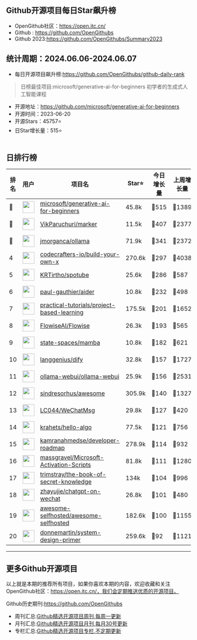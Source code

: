 ## Github开源项目每日Star飙升榜

- OpenGithub社区：https://open.itc.cn/
- Github : https://github.com/OpenGithubs
- Github 2023:https://github.com/OpenGithubs/Summary2023

## 统计周期：2024.06.06-2024.06.07

- 每日开源项目飙升榜:https://github.com/OpenGithubs/github-daily-rank



> 日榜最佳项目:microsoft/generative-ai-for-beginners  初学者的生成式人工智能课程

- 开源地址：https://github.com/microsoft/generative-ai-for-beginners
- 开源时间：2023-06-20
- 开源Stars：45757⭐
- 日Star增长量：515⭐

![]()


## 日排行榜

| 排名        |  用户     |  项目名          | Star⭐          | 今日增长量     | 上周增长量      |  开源时间   |
|------------|------------|---------------|---------------- |--------------|----------------|------------|
| 🥇 | <img src="https://avatars.githubusercontent.com/u/6154722?v=4" alt="" size="32" height="32" width="32" data-view-component="true" class="avatar circle"> | [microsoft/generative-ai-for-beginners](https://github.com/microsoft/generative-ai-for-beginners)| 45.8k  | 🔺515| 🔺1389 | 2023-06-20 |
| 🥈 | <img src="https://avatars.githubusercontent.com/u/913340?v=4" alt="" size="32" height="32" width="32" data-view-component="true" class="avatar circle"> | [VikParuchuri/marker](https://github.com/VikParuchuri/marker)| 11.5k  | 🔺407| 🔺2377 | 2023-10-31 |
| 🥉 | <img src="https://avatars.githubusercontent.com/u/151674099?v=4" alt="" size="32" height="32" width="32" data-view-component="true" class="avatar circle"> | [jmorganca/ollama](https://github.com/jmorganca/ollama)| 71.9k  | 🔺341| 🔺2372 | 2023-06-27 |
| 4 | <img src="https://avatars.githubusercontent.com/u/58904235?v=4" alt="" size="32" height="32" width="32" data-view-component="true" class="avatar circle"> | [codecrafters-io/build-your-own-x](https://github.com/codecrafters-io/build-your-own-x)| 270.6k  | 🔺297| 🔺4038 | 2018-05-09 |
| 5 | <img src="https://avatars.githubusercontent.com/u/61944859?u=912270e4ade246b3f8555e7a8db6a58efe6f4587&v=4" alt="" size="32" height="32" width="32" data-view-component="true" class="avatar circle"> | [KRTirtho/spotube](https://github.com/KRTirtho/spotube)| 25.6k  | 🔺286| 🔺587 | 2021-02-14 |
| 6 | <img src="https://avatars.githubusercontent.com/u/69695708?u=1b1a608998950cb407854549123a52c964a202ec&v=4" alt="" size="32" height="32" width="32" data-view-component="true" class="avatar circle"> | [paul-gauthier/aider](https://github.com/paul-gauthier/aider)| 10.8k  | 🔺232| 🔺498 | 2023-05-10 |
| 7 | <img src="https://avatars.githubusercontent.com/u/89421154?v=4" alt="" size="32" height="32" width="32" data-view-component="true" class="avatar circle"> | [practical-tutorials/project-based-learning](https://github.com/practical-tutorials/project-based-learning)| 175.5k  | 🔺201| 🔺1652 | 2017-04-12 |
| 8 | <img src="https://avatars.githubusercontent.com/u/128289781?v=4" alt="" size="32" height="32" width="32" data-view-component="true" class="avatar circle"> | [FlowiseAI/Flowise](https://github.com/FlowiseAI/Flowise)| 26.3k  | 🔺193| 🔺565 | 2023-03-31 |
| 9 | <img src="https://avatars.githubusercontent.com/u/146159090?v=4" alt="" size="32" height="32" width="32" data-view-component="true" class="avatar circle"> | [state-spaces/mamba](https://github.com/state-spaces/mamba)| 10.8k  | 🔺182| 🔺621 | 2023-12-01 |
| 10 | <img src="https://avatars.githubusercontent.com/u/127165244?v=4" alt="" size="32" height="32" width="32" data-view-component="true" class="avatar circle"> | [langgenius/dify](https://github.com/langgenius/dify)| 32.8k  | 🔺157| 🔺1727 | 2023-04-12 |
| 11 | <img src="https://avatars.githubusercontent.com/u/158137808?v=4" alt="" size="32" height="32" width="32" data-view-component="true" class="avatar circle"> | [ollama-webui/ollama-webui](https://github.com/ollama-webui/ollama-webui)| 25.9k  | 🔺156| 🔺2531 | 2023-10-07 |
| 12 | <img src="https://avatars.githubusercontent.com/u/170270?u=34acd557a042ac478d273a4621570cadb6b0bd89&v=4" alt="" size="32" height="32" width="32" data-view-component="true" class="avatar circle"> | [sindresorhus/awesome](https://github.com/sindresorhus/awesome)| 305.9k  | 🔺140| 🔺1327 | 2014-07-11 |
| 13 | <img src="https://avatars.githubusercontent.com/u/95485601?u=a8d780d2fca71e6b5b1bebfbd8f17baaddb8d049&v=4" alt="" size="32" height="32" width="32" data-view-component="true" class="avatar circle"> | [LC044/WeChatMsg](https://github.com/LC044/WeChatMsg)| 29.8k  | 🔺127| 🔺420 | 2023-01-11 |
| 14 | <img src="https://avatars.githubusercontent.com/u/26993056?u=12c6a8ef18768abc773c64a56a56c0fd67241ed2&v=4" alt="" size="32" height="32" width="32" data-view-component="true" class="avatar circle"> | [krahets/hello-algo](https://github.com/krahets/hello-algo)| 77.5k  | 🔺121| 🔺756 | 2022-11-04 |
| 15 | <img src="https://avatars.githubusercontent.com/u/4921183?u=d6ed3573fc67b699e0c3bc2c7e1fb82c98c40dec&v=4" alt="" size="32" height="32" width="32" data-view-component="true" class="avatar circle"> | [kamranahmedse/developer-roadmap](https://github.com/kamranahmedse/developer-roadmap)| 278.9k  | 🔺114| 🔺932 | 2017-03-15 |
| 16 | <img src="https://avatars.githubusercontent.com/u/59795046?v=4" alt="" size="32" height="32" width="32" data-view-component="true" class="avatar circle"> | [massgravel/Microsoft-Activation-Scripts](https://github.com/massgravel/Microsoft-Activation-Scripts)| 81.8k  | 🔺111| 🔺1280 | 2020-01-13 |
| 17 | <img src="https://avatars.githubusercontent.com/u/31127917?v=4" alt="" size="32" height="32" width="32" data-view-component="true" class="avatar circle"> | [trimstray/the-book-of-secret-knowledge](https://github.com/trimstray/the-book-of-secret-knowledge)| 134k  | 🔺104| 🔺996 | 2018-06-23 |
| 18 | <img src="https://avatars.githubusercontent.com/u/26161723?u=a2d51ccd0b85cc5561f42dfe9219a11577dd6c26&v=4" alt="" size="32" height="32" width="32" data-view-component="true" class="avatar circle"> | [zhayujie/chatgpt-on-wechat](https://github.com/zhayujie/chatgpt-on-wechat)| 26.8k  | 🔺101| 🔺480 | 2022-08-07 |
| 19 | <img src="https://avatars.githubusercontent.com/u/24270415?v=4" alt="" size="32" height="32" width="32" data-view-component="true" class="avatar circle"> | [awesome-selfhosted/awesome-selfhosted](https://github.com/awesome-selfhosted/awesome-selfhosted)| 182.6k  | 🔺100| 🔺1155 | 2015-06-01 |
| 20 | <img src="https://avatars.githubusercontent.com/u/5458997?u=f1007b583e55e7ccfb6ccf0e200051156112dd9b&v=4" alt="" size="32" height="32" width="32" data-view-component="true" class="avatar circle"> | [donnemartin/system-design-primer](https://github.com/donnemartin/system-design-primer)| 259.6k  | 🔺92| 🔺1121 | 2017-02-27 |

---
## 更多Github开源项目

以上就是本期的推荐所有项目，如果你喜欢本期的内容，欢迎收藏和关注OpenGithub社区：https://open.itc.cn/，我们会定期推送优质的开源项目。

Github历史期刊:https://github.com/OpenGithubs
- 周刊汇总:[Github精选开源项目周刊,每周一更新](https://github.com/OpenGithubs/weekly)
- 月刊汇总:[Github精选开源项目月刊,每月30号更新](https://github.com/OpenGithubs/monthly)
- 专栏汇总:[Github精选开源项目专栏,不定期更新](https://github.com/OpenGithubs/selectedColumn)
